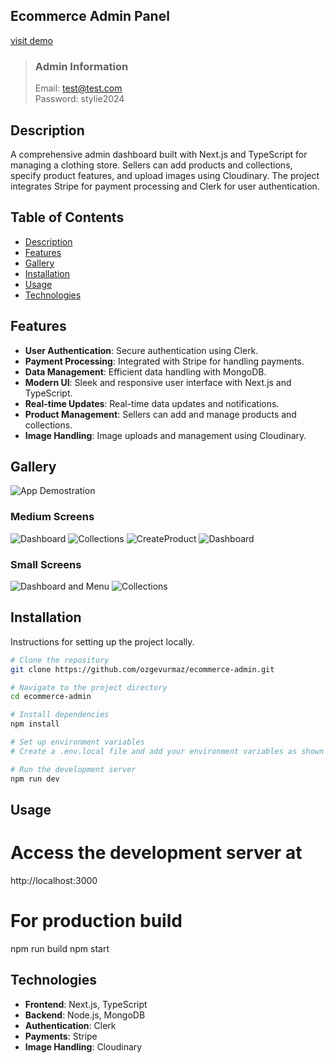 ## Ecommerce Admin Panel

[visit demo](https://ecommerce-admin-henna-phi.vercel.app/)

> ### Admin Information
> Email: test@test.com <br/>
> Password: stylie2024

## Description
A comprehensive admin dashboard built with Next.js and TypeScript for managing a clothing store. Sellers can add products and collections, specify product features, and upload images using Cloudinary. The project integrates Stripe for payment processing and Clerk for user authentication.


## Table of Contents
- [Description](#description)
- [Features](#features)
- [Gallery](#gallery)
- [Installation](#installation)
- [Usage](#usage)
- [Technologies](#technologies)

## Features

- **User Authentication**: Secure authentication using Clerk.
- **Payment Processing**: Integrated with Stripe for handling payments.
- **Data Management**: Efficient data handling with MongoDB.
- **Modern UI**: Sleek and responsive user interface with Next.js and TypeScript.
- **Real-time Updates**: Real-time data updates and notifications.
- **Product Management**: Sellers can add and manage products and collections.
- **Image Handling**: Image uploads and management using Cloudinary.

## Gallery

![App Demostration](public/image.png)

### Medium Screens
![Dashboard](public/image4.png)
![Collections](public/image3.png)
![CreateProduct](public/image5.png)
![Dashboard](public/image1.png)

### Small Screens
![Dashboard and Menu](public/image6.png)
![Collections](public/image7.png)

## Installation
Instructions for setting up the project locally.

```bash
# Clone the repository
git clone https://github.com/ozgevurmaz/ecommerce-admin.git

# Navigate to the project directory
cd ecommerce-admin

# Install dependencies
npm install

# Set up environment variables
# Create a .env.local file and add your environment variables as shown in the .env.example file

# Run the development server
npm run dev
```

## Usage
# Access the development server at
http://localhost:3000

# For production build
npm run build
npm start

## Technologies
- **Frontend**: Next.js, TypeScript
- **Backend**: Node.js, MongoDB
- **Authentication**: Clerk
- **Payments**: Stripe
- **Image Handling**: Cloudinary
